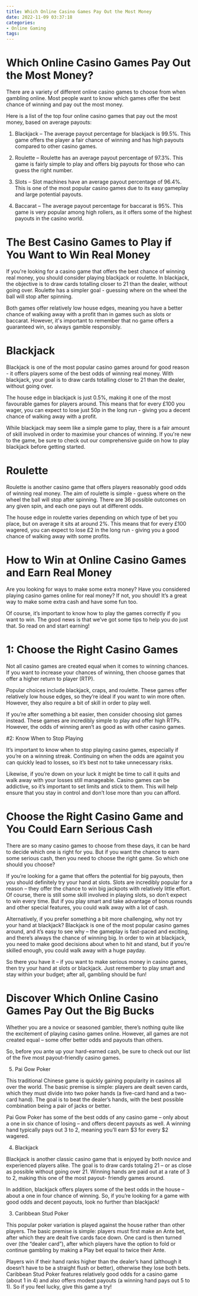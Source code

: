 ```yaml
---
title: Which Online Casino Games Pay Out the Most Money
date: 2022-11-09 03:37:18
categories:
- Online Gaming
tags:
---
```



#  Which Online Casino Games Pay Out the Most Money?

There are a variety of different online casino games to choose from when gambling online. Most people want to know which games offer the best chance of winning and pay out the most money.

Here is a list of the top four online casino games that pay out the most money, based on average payouts:

1. Blackjack – The average payout percentage for blackjack is 99.5%. This game offers the player a fair chance of winning and has high payouts compared to other casino games.

2. Roulette – Roulette has an average payout percentage of 97.3%. This game is fairly simple to play and offers big payouts for those who can guess the right number.

3. Slots – Slot machines have an average payout percentage of 96.4%. This is one of the most popular casino games due to its easy gameplay and large potential payouts.

4. Baccarat – The average payout percentage for baccarat is 95%. This game is very popular among high rollers, as it offers some of the highest payouts in the casino world.

#  The Best Casino Games to Play if You Want to Win Real Money

If you're looking for a casino game that offers the best chance of winning real money, you should consider playing blackjack or roulette. In blackjack, the objective is to draw cards totalling closer to 21 than the dealer, without going over. Roulette has a simpler goal - guessing where on the wheel the ball will stop after spinning.

Both games offer relatively low house edges, meaning you have a better chance of walking away with a profit than in games such as slots or baccarat. However, it's important to remember that no game offers a guaranteed win, so always gamble responsibly.

# Blackjack

Blackjack is one of the most popular casino games around for good reason - it offers players some of the best odds of winning real money. With blackjack, your goal is to draw cards totalling closer to 21 than the dealer, without going over.

The house edge in blackjack is just 0.5%, making it one of the most favourable games for players around. This means that for every £100 you wager, you can expect to lose just 50p in the long run - giving you a decent chance of walking away with a profit.

While blackjack may seem like a simple game to play, there is a fair amount of skill involved in order to maximise your chances of winning. If you're new to the game, be sure to check out our comprehensive guide on how to play blackjack before getting started.

# Roulette

Roulette is another casino game that offers players reasonably good odds of winning real money. The aim of roulette is simple - guess where on the wheel the ball will stop after spinning. There are 36 possible outcomes on any given spin, and each one pays out at different odds.

The house edge in roulette varies depending on which type of bet you place, but on average it sits at around 2%. This means that for every £100 wagered, you can expect to lose £2 in the long run - giving you a good chance of walking away with some profits.

#  How to Win at Online Casino Games and Earn Real Money

Are you looking for ways to make some extra money? Have you considered playing casino games online for real money? If not, you should! It’s a great way to make some extra cash and have some fun too.

Of course, it’s important to know how to play the games correctly if you want to win. The good news is that we’ve got some tips to help you do just that. So read on and start earning!

# 1: Choose the Right Casino Games

Not all casino games are created equal when it comes to winning chances. If you want to increase your chances of winning, then choose games that offer a higher return to player (RTP).

 Popular choices include blackjack, craps, and roulette. These games offer relatively low house edges, so they’re ideal if you want to win more often. However, they also require a bit of skill in order to play well.

If you’re after something a bit easier, then consider choosing slot games instead. These games are incredibly simple to play and offer high RTPs. However, the odds of winning aren’t as good as with other casino games.

#2: Know When to Stop Playing

It’s important to know when to stop playing casino games, especially if you’re on a winning streak. Continuing on when the odds are against you can quickly lead to losses, so it’s best not to take unnecessary risks.

Likewise, if you’re down on your luck it might be time to call it quits and walk away with your losses still manageable. Casino games can be addictive, so it’s important to set limits and stick to them. This will help ensure that you stay in control and don’t lose more than you can afford.

#  Choose the Right Casino Game and You Could Earn Serious Cash

There are so many casino games to choose from these days, it can be hard to decide which one is right for you. But if you want the chance to earn some serious cash, then you need to choose the right game. So which one should you choose?

If you’re looking for a game that offers the potential for big payouts, then you should definitely try your hand at slots. Slots are incredibly popular for a reason – they offer the chance to win big jackpots with relatively little effort. Of course, there is still some skill involved in playing slots, so don’t expect to win every time. But if you play smart and take advantage of bonus rounds and other special features, you could walk away with a lot of cash.

Alternatively, if you prefer something a bit more challenging, why not try your hand at blackjack? Blackjack is one of the most popular casino games around, and it’s easy to see why – the gameplay is fast-paced and exciting, and there’s always the chance of winning big. In order to win at blackjack, you need to make good decisions about when to hit and stand, but if you’re skilled enough, you could walk away with a huge payday.

So there you have it – if you want to make serious money in casino games, then try your hand at slots or blackjack. Just remember to play smart and stay within your budget; after all, gambling should be fun!

#  Discover Which Online Casino Games Pay Out the Big Bucks

Whether you are a novice or seasoned gambler, there’s nothing quite like the excitement of playing casino games online. However, all games are not created equal – some offer better odds and payouts than others.

So, before you ante up your hard-earned cash, be sure to check out our list of the five most payout-friendly casino games.

5) Pai Gow Poker

This traditional Chinese game is quickly gaining popularity in casinos all over the world. The basic premise is simple: players are dealt seven cards, which they must divide into two poker hands (a five-card hand and a two-card hand). The goal is to beat the dealer’s hands, with the best possible combination being a pair of jacks or better.

Pai Gow Poker has some of the best odds of any casino game – only about a one in six chance of losing – and offers decent payouts as well. A winning hand typically pays out 3 to 2, meaning you’ll earn $3 for every $2 wagered.

4) Blackjack

Blackjack is another classic casino game that is enjoyed by both novice and experienced players alike. The goal is to draw cards totaling 21 – or as close as possible without going over 21. Winning hands are paid out at a rate of 3 to 2, making this one of the most payout- friendly games around.

In addition, blackjack offers players some of the best odds in the house – about a one in four chance of winning. So, if you’re looking for a game with good odds and decent payouts, look no further than blackjack!

3) Caribbean Stud Poker

This popular poker variation is played against the house rather than other players. The basic premise is simple: players must first make an Ante bet, after which they are dealt five cards face down. One card is then turned over (the “dealer card”), after which players have the option to fold or continue gambling by making a Play bet equal to twice their Ante.


Players win if their hand ranks higher than the dealer’s hand (although it doesn’t have to be a straight flush or better), otherwise they lose both bets. Caribbean Stud Poker features relatively good odds for a casino game (about 1 in 4) and also offers modest payouts (a winning hand pays out 5 to 1). So if you feel lucky, give this game a try!